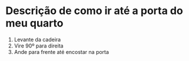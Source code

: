 # Descrição de como ir até a porta do meu quarto

1. Levante da cadeira
2. Vire 90º para direita
3. Ande para frente até encostar na porta
